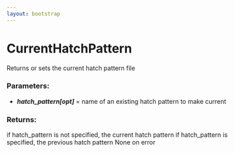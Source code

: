 ```yaml
---
layout: bootstrap
---
```


# CurrentHatchPattern

Returns or sets the current hatch pattern file
          

### Parameters:

- ***hatch_pattern[opt]*** = name of an existing hatch pattern to make current
        

### Returns:


if hatch_pattern is not specified, the current hatch pattern
if hatch_pattern is specified, the previous hatch pattern
None on error
        


